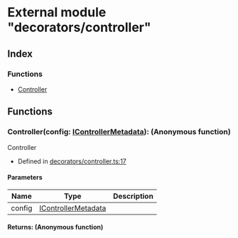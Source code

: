 # External module "decorators/controller"


## Index

### Functions
* [Controller](_decorators_controller_.md#controller)

## Functions

### Controller(config: [IControllerMetadata](../interfaces/_interfaces_icontroller_.icontrollermetadata.md)): (Anonymous function)
Controller  
* Defined in [decorators/controller.ts:17](https://github.com/igorzg/typeix/blob/master/src/decorators/controller.ts#L17)


#### Parameters

| Name | Type | Description |
| ---- | ---- | ---- |
| config | [IControllerMetadata](../interfaces/_interfaces_icontroller_.icontrollermetadata.md)|  |

#### Returns: (Anonymous function)



